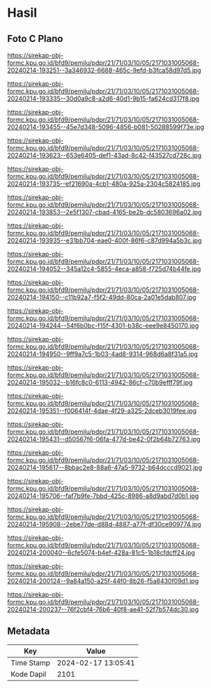 # Hasil

## Foto C Plano

https://sirekap-obj-formc.kpu.go.id/bfd9/pemilu/pdpr/21/71/03/10/05/2171031005068-20240214-193251--3a346932-6688-465c-9efd-b3fca58d97d5.jpg

https://sirekap-obj-formc.kpu.go.id/bfd9/pemilu/pdpr/21/71/03/10/05/2171031005068-20240214-193335--30d0a9c8-a2d6-40d1-9b15-fa624cd317f8.jpg

https://sirekap-obj-formc.kpu.go.id/bfd9/pemilu/pdpr/21/71/03/10/05/2171031005068-20240214-193455--45e7d348-5096-4856-b081-50288599f73e.jpg

https://sirekap-obj-formc.kpu.go.id/bfd9/pemilu/pdpr/21/71/03/10/05/2171031005068-20240214-193623--653e6405-def1-43ad-8c42-f43527cd728c.jpg

https://sirekap-obj-formc.kpu.go.id/bfd9/pemilu/pdpr/21/71/03/10/05/2171031005068-20240214-193735--ef21690a-4cb1-480a-925a-2304c5824185.jpg

https://sirekap-obj-formc.kpu.go.id/bfd9/pemilu/pdpr/21/71/03/10/05/2171031005068-20240214-193853--2e5f1307-cbad-4165-be2b-dc5803696a02.jpg

https://sirekap-obj-formc.kpu.go.id/bfd9/pemilu/pdpr/21/71/03/10/05/2171031005068-20240214-193935--e31bb704-eae0-400f-86f6-c87d994a5b3c.jpg

https://sirekap-obj-formc.kpu.go.id/bfd9/pemilu/pdpr/21/71/03/10/05/2171031005068-20240214-194052--345a12c4-5855-4eca-a858-f725d74b44fe.jpg

https://sirekap-obj-formc.kpu.go.id/bfd9/pemilu/pdpr/21/71/03/10/05/2171031005068-20240214-194150--c11b92a7-f5f2-49dd-80ca-2a01e5dab807.jpg

https://sirekap-obj-formc.kpu.go.id/bfd9/pemilu/pdpr/21/71/03/10/05/2171031005068-20240214-194244--54f6b0bc-f15f-4301-b38c-eee9e8450170.jpg

https://sirekap-obj-formc.kpu.go.id/bfd9/pemilu/pdpr/21/71/03/10/05/2171031005068-20240214-194950--9ff9a7c5-1b03-4ad8-9314-968d6a8f31a5.jpg

https://sirekap-obj-formc.kpu.go.id/bfd9/pemilu/pdpr/21/71/03/10/05/2171031005068-20240214-195032--b16fc8c0-6113-4942-86cf-c70b9efff79f.jpg

https://sirekap-obj-formc.kpu.go.id/bfd9/pemilu/pdpr/21/71/03/10/05/2171031005068-20240214-195351--f006414f-4dae-4f29-a325-2dceb3019fee.jpg

https://sirekap-obj-formc.kpu.go.id/bfd9/pemilu/pdpr/21/71/03/10/05/2171031005068-20240214-195431--d50567f6-06fa-477d-be42-0f2b64b72763.jpg

https://sirekap-obj-formc.kpu.go.id/bfd9/pemilu/pdpr/21/71/03/10/05/2171031005068-20240214-195617--8bbac2e8-88a6-47a5-9732-b64dcccd9021.jpg

https://sirekap-obj-formc.kpu.go.id/bfd9/pemilu/pdpr/21/71/03/10/05/2171031005068-20240214-195706--faf7b9fe-7bbd-425c-8986-a8d9abd7d0b1.jpg

https://sirekap-obj-formc.kpu.go.id/bfd9/pemilu/pdpr/21/71/03/10/05/2171031005068-20240214-195908--2ebe77de-d88d-4887-a77f-df30ce909774.jpg

https://sirekap-obj-formc.kpu.go.id/bfd9/pemilu/pdpr/21/71/03/10/05/2171031005068-20240214-200040--6cfe5074-b4ef-428a-81c5-1b18cfdcff24.jpg

https://sirekap-obj-formc.kpu.go.id/bfd9/pemilu/pdpr/21/71/03/10/05/2171031005068-20240214-200124--9a84a150-a25f-44f0-8b26-f5a8430f09d1.jpg

https://sirekap-obj-formc.kpu.go.id/bfd9/pemilu/pdpr/21/71/03/10/05/2171031005068-20240214-200237--76f2cbf4-76b6-40f8-ae41-52f7b574dc30.jpg


## Metadata

| Key        | Value               |
| ---------- | ------------------- |
| Time Stamp | 2024-02-17 13:05:41 |
| Kode Dapil | 2101                |



